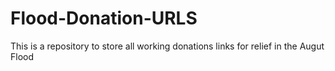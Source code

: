 # Flood-Donation-URLS
This is a repository to store all working donations links for relief in the Augut Flood 
